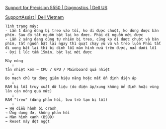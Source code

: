 [Support for Precision 5550 | Diagnostics | Dell US](https://www.dell.com/support/product-details/en-us/servicetag/0-RWVqRnRCem11bHJteGpUb2t4QnBBZz090/diagnose/FKJ6M637F64D73E1E414C0BAFF19385ED659953)

[SupportAssist | Dell Vietnam](https://www.dell.com/support/contents/en-vn/Category/product-support/self-support-knowledgebase/software-and-downloads/support-assist/?msockid=1079671ed9c36acf2ca272f6d8a56b90)

```
Tình trạng máy: 
- Lần 1 đang dùng bị treo vào tối, ko di được chuột, ko dùng được bàn phím. Sau đó tắt nguồn bật lại ko được. Phải dí nguồn mới được 
- Lần 2 sáng đang dùng tự nhiên bị treo, cũng ko di được chuột và bàn phím, tắt nguồn bật lại ngay thì quạt chạy vù vù và treo luôn Phải tắt đi xong bật lại thì bị dính lỗi màn hình nửa trên được, nửa dưới lỗi 
- Đợi 1 lúc tầm 15min, bật lại mới được
```

```
Máy nóng
   ↓
Tản nhiệt kém → CPU / GPU / Mainboard quá nhiệt
   ↓
Bo mạch chủ tự động giảm hiệu năng hoặc mất ổn định điện áp
   ↓
RAM bị lỗi truy xuất dữ liệu (do điện áp/xung không ổn định hoặc vùng lân cận nóng quá mức)
   ↓
RAM "treo" (dừng phản hồi, lưu trữ tạm bị lỗi)
   ↓
→ Hệ điều hành bị crash
→ Ứng dụng đơ, không phản hồi
→ Màn hình xanh (BSOD)
→ Reset máy đột ngột
```